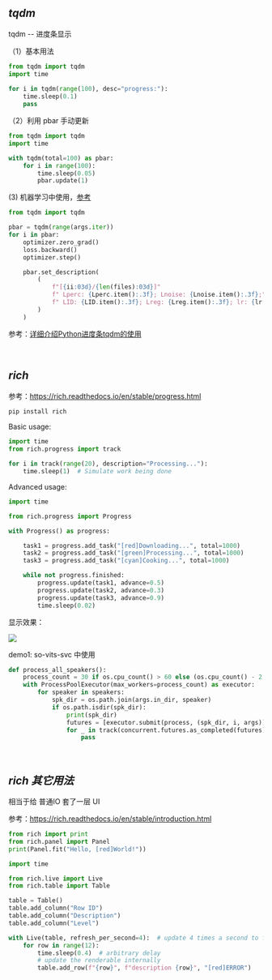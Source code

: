 
## _tqdm_

tqdm -- 进度条显示

（1）基本用法

```python
from tqdm import tqdm
import time
 
for i in tqdm(range(100), desc="progress:"):
    time.sleep(0.1)
    pass
```

（2）利用 pbar 手动更新

```python
from tqdm import tqdm
import time

with tqdm(total=100) as pbar:
    for i in range(100):
        time.sleep(0.05)
        pbar.update(1)
```

(3) 机器学习中使用，[参考](https://github.com/williamyang1991/DualStyleGAN)

```python
from tqdm import tqdm

pbar = tqdm(range(args.iter))
for i in pbar:
    optimizer.zero_grad()
    loss.backward()
    optimizer.step()

    pbar.set_description(
        (
            f"[{ii:03d}/{len(files):03d}]"
            f" Lperc: {Lperc.item():.3f}; Lnoise: {Lnoise.item():.3f};"
            f" LID: {LID.item():.3f}; Lreg: {Lreg.item():.3f}; lr: {lr:.3f}"
        )
    )
```

参考：[详细介绍Python进度条tqdm的使用](https://www.jb51.net/article/166648.htm) 

</br>

## _rich_

参考：https://rich.readthedocs.io/en/stable/progress.html


```bash
pip install rich
```

Basic usage:

```python
import time
from rich.progress import track

for i in track(range(20), description="Processing..."):
    time.sleep(1)  # Simulate work being done
```

Advanced usage:

```python
import time

from rich.progress import Progress

with Progress() as progress:

    task1 = progress.add_task("[red]Downloading...", total=1000)
    task2 = progress.add_task("[green]Processing...", total=1000)
    task3 = progress.add_task("[cyan]Cooking...", total=1000)

    while not progress.finished:
        progress.update(task1, advance=0.5)
        progress.update(task2, advance=0.3)
        progress.update(task3, advance=0.9)
        time.sleep(0.02)
```

显示效果：

<img src="https://img-1301102143.cos.ap-beijing.myqcloud.com/20231102174750.png">

</br>

demo1: so-vits-svc 中使用

```python
def process_all_speakers():
    process_count = 30 if os.cpu_count() > 60 else (os.cpu_count() - 2 if os.cpu_count() > 4 else 1)
    with ProcessPoolExecutor(max_workers=process_count) as executor:
        for speaker in speakers:
            spk_dir = os.path.join(args.in_dir, speaker)
            if os.path.isdir(spk_dir):
                print(spk_dir)
                futures = [executor.submit(process, (spk_dir, i, args)) for i in os.listdir(spk_dir) if i.endswith("wav")]
                for _ in track(concurrent.futures.as_completed(futures), total=len(futures), description="resampling:"):
                    pass
```

</br>

## _rich 其它用法_

相当于给 普通IO 套了一层 UI

参考：https://rich.readthedocs.io/en/stable/introduction.html

```python
from rich import print
from rich.panel import Panel
print(Panel.fit("Hello, [red]World!"))
```

```python
import time

from rich.live import Live
from rich.table import Table

table = Table()
table.add_column("Row ID")
table.add_column("Description")
table.add_column("Level")

with Live(table, refresh_per_second=4):  # update 4 times a second to feel fluid
    for row in range(12):
        time.sleep(0.4)  # arbitrary delay
        # update the renderable internally
        table.add_row(f"{row}", f"description {row}", "[red]ERROR")
```